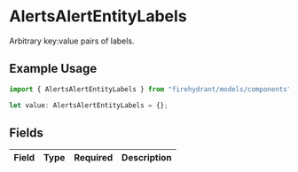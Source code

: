 # AlertsAlertEntityLabels

Arbitrary key:value pairs of labels.

## Example Usage

```typescript
import { AlertsAlertEntityLabels } from "firehydrant/models/components";

let value: AlertsAlertEntityLabels = {};
```

## Fields

| Field       | Type        | Required    | Description |
| ----------- | ----------- | ----------- | ----------- |